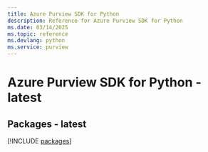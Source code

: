 ```yaml
---
title: Azure Purview SDK for Python
description: Reference for Azure Purview SDK for Python
ms.date: 03/14/2025
ms.topic: reference
ms.devlang: python
ms.service: purview
---
```

# Azure Purview SDK for Python - latest
## Packages - latest
[!INCLUDE [packages](purview-index.md)]